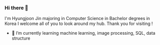 ### Hi there 👋
I'm Hyungjoon Jin majoring in Computer Science in Bachelor degrees in Korea 
I welcome all of you to look around my hub.
Thank you for visiting !


- 🌱 I’m currently learning machine learning, image processing, SQL, data structure

